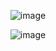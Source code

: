 <div align="center"> 

![image](https://github.com/7manwon/JavaScript-Projects/assets/170089826/f56de833-5535-4e6f-9505-bce10e095b39) 

![image](https://github.com/7manwon/JavaScript-Projects/assets/170089826/06f99992-d6d2-4026-b982-3eb607eb06b4)

</div>
